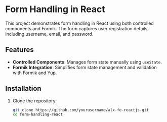 # Form Handling in React

This project demonstrates form handling in React using both controlled components and Formik. The form captures user registration details, including username, email, and password.

## Features

- **Controlled Components**: Manages form state manually using `useState`.
- **Formik Integration**: Simplifies form state management and validation with Formik and Yup.

## Installation

1. Clone the repository:
   ```bash
   git clone https://github.com/yourusername/alx-fe-reactjs.git
   cd form-handling-react


